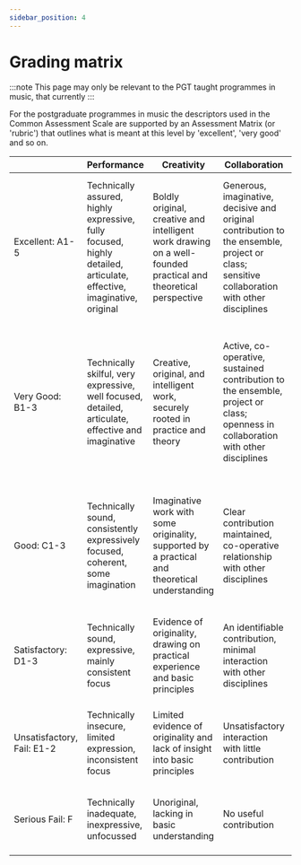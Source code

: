 ```yaml
---
sidebar_position: 4
---
```


# Grading matrix

:::note
This page may only be relevant to the PGT taught programmes in music, that currently
:::

For the postgraduate programmes in music the descriptors used in the Common Assessment Scale are supported by an Assessment Matrix (or 'rubric') that outlines what is meant at this level by 'excellent', 'very good' and so on.

|   | Performance  | Creativity  | Collaboration  | Research  |
|---|---|---|---|---|
| Excellent: A1-5  | Technically assured, highly expressive, fully focused, highly detailed, articulate, effective, imaginative, original  | Boldly original, creative and intelligent work drawing on a well-founded practical and theoretical perspective  | Generous, imaginative, decisive and original contribution to the ensemble, project or class; sensitive collaboration with other disciplines  | A thorough command of the research area providing insights into complex issues. Original in its synthesis and an identifiable contribution to scholarship in the field  |
| Very Good: B1-3 | Technically skilful, very expressive, well focused, detailed, articulate, effective and imaginative | Creative, original, and intelligent work, securely rooted in practice and theory | Active, co-operative, sustained contribution to the ensemble, project or class; openness in collaboration with other disciplines | A deep understanding of the research area with evidence of originality in a clearly focussed argument, supported by detailed reference to appropriate scholarship |
| Good: C1-3 | Technically sound, consistently expressively focused, coherent, some imagination | Imaginative work with some originality, supported by a practical and theoretical understanding | Clear contribution maintained, co-operative relationship with other disciplines | A clear understanding of the research area with evidence of independent thinking rooted in appropriate scholarship |
| Satisfactory: D1-3 | Technically sound, expressive, mainly consistent focus | Evidence of originality, drawing on practical experience and basic principles | An identifiable contribution, minimal interaction with other disciplines | An understanding of the research area, with insights mostly drawn from existing scholarship |
| Unsatisfactory, Fail: E1-2 | Technically insecure, limited expression, inconsistent focus | Limited evidence of originality and lack of insight into basic principles | Unsatisfactory interaction with little contribution | Limited insight into research area and lack of awareness of existing scholarship |
| Serious Fail: F | Technically inadequate, inexpressive, unfocussed | Unoriginal, lacking in basic understanding | No useful contribution | No understanding of research area and existing scholarship |